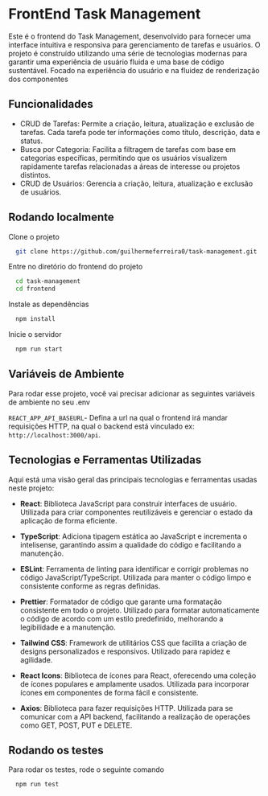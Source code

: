 
# FrontEnd Task Management

Este é o frontend do Task Management, desenvolvido para fornecer uma interface intuitiva e responsiva para gerenciamento de tarefas e usuários. O projeto é construído utilizando uma série de tecnologias modernas para garantir uma experiência de usuário fluida e uma base de código sustentável. Focado na experiência do usuário e na fluidez de renderização dos componentes

## Funcionalidades

- CRUD de Tarefas: Permite a criação, leitura, atualização e exclusão de tarefas. Cada tarefa pode ter informações como título, descrição, data e status.
- Busca por Categoria: Facilita a filtragem de tarefas com base em categorias específicas, permitindo que os usuários visualizem rapidamente tarefas relacionadas a áreas de interesse ou projetos distintos.
- CRUD de Usuários: Gerencia a criação, leitura, atualização e exclusão de usuários.


## Rodando localmente

Clone o projeto

```bash
  git clone https://github.com/guilhermeferreira0/task-management.git
```

Entre no diretório do frontend do projeto

```bash
  cd task-management
  cd frontend
```

Instale as dependências

```bash
  npm install
```

Inicie o servidor

```bash
  npm run start
```


## Variáveis de Ambiente

Para rodar esse projeto, você vai precisar adicionar as seguintes variáveis de ambiente no seu .env

`REACT_APP_API_BASEURL`- Defina a url na qual o frontend irá mandar requisições HTTP, na qual o backend está vinculado ex: `http://localhost:3000/api`. 




## Tecnologias e Ferramentas Utilizadas

Aqui está uma visão geral das principais tecnologias e ferramentas usadas neste projeto:

- **React**: Biblioteca JavaScript para construir interfaces de usuário. Utilizada para criar componentes reutilizáveis e gerenciar o estado da aplicação de forma eficiente.

- **TypeScript**: Adiciona tipagem estática ao JavaScript e incrementa o intelisense, garantindo assim a qualidade do código e facilitando a manutenção.

- **ESLint**: Ferramenta de linting para identificar e corrigir problemas no código JavaScript/TypeScript. Utilizada para manter o código limpo e consistente conforme as regras definidas.

- **Prettier**: Formatador de código que garante uma formatação consistente em todo o projeto. Utilizado para formatar automaticamente o código de acordo com um estilo predefinido, melhorando a legibilidade e a manutenção.

- **Tailwind CSS**: Framework de utilitários CSS que facilita a criação de designs personalizados e responsivos. Utilizado para rapidez e agilidade.

- **React Icons**: Biblioteca de ícones para React, oferecendo uma coleção de ícones populares e amplamente usados. Utilizada para incorporar ícones em componentes de forma fácil e consistente.

- **Axios**: Biblioteca para fazer requisições HTTP. Utilizada para se comunicar com a API backend, facilitando a realização de operações como GET, POST, PUT e DELETE.

## Rodando os testes

Para rodar os testes, rode o seguinte comando

```bash
  npm run test
```

